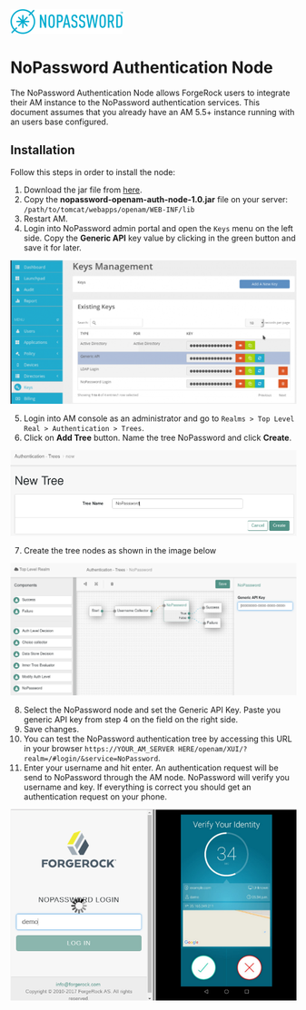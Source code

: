 ![image alt text](/images/nopassword_logo.png)

# NoPassword Authentication Node

The NoPassword Authentication Node allows ForgeRock users to integrate their AM instance to the NoPassword authentication services.
This document assumes that you already have an AM 5.5+ instance running with an users base configured.

## Installation

Follow this steps in order to install the node:

1. Download the jar file from [here](target/nopassword-openam-auth-node-1.0.jar).
2. Copy the **nopassword-openam-auth-node-1.0.jar** file on your server: `/path/to/tomcat/webapps/openam/WEB-INF/lib`
3. Restart AM.
4. Login into NoPassword admin portal and open the `Keys` menu on the left side. Copy the **Generic API** key value by clicking in the green button and save it for later.

![image alt text](/images/generic_api_key.png)

5. Login into AM console as an administrator and go to `Realms > Top Level Real > Authentication > Trees`.
6. Click on **Add Tree** button. Name the tree NoPassword and click **Create**.

![image](/images/add_tree.png)

7. Create the tree nodes as shown in the image below

![image](/images/tree.png)

8. Select the NoPassword node and set the Generic API Key. Paste you generic API key from step 4 on the field on the right side.
9. Save changes.
10. You can test the NoPassword authentication tree by accessing this URL in your browser `https://YOUR_AM_SERVER HERE/openam/XUI/?realm=/#login/&service=NoPassword`.</br>
11. Enter your username and hit enter. An authentication request will be send to NoPassword through the AM node. NoPassword will verify you username and key. If everything is correct you should get an authentication request on your phone.

![image](/images/demo_auth.png)
